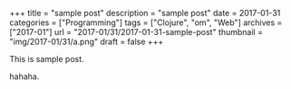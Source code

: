 +++
title = "sample post"
description = "sample post"
date = 2017-01-31
categories = ["Programming"]
tags = ["Clojure", "om", "Web"]
archives = ["2017-01"]
url = "2017-01/31/2017-01-31-sample-post"
thumbnail = "img/2017-01/31/a.png"
draft = false
+++

This is sample post.

<!--more-->

hahaha.

